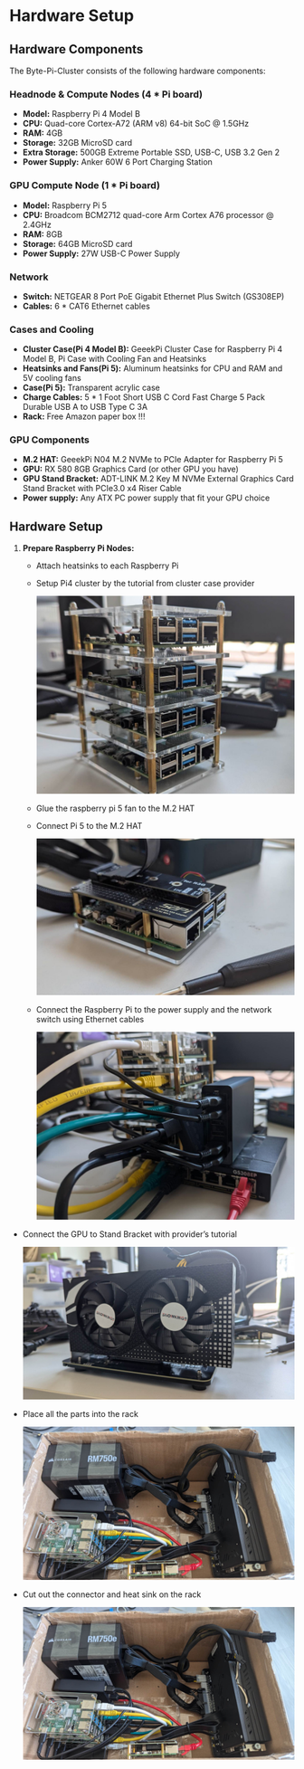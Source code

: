 # Hardware Setup

## Hardware Components

The Byte-Pi-Cluster consists of the following hardware components:

### Headnode & Compute Nodes (4 * Pi **board**)

- **Model:** Raspberry Pi 4 Model B
- **CPU:** Quad-core Cortex-A72 (ARM v8) 64-bit SoC @ 1.5GHz
- **RAM:** 4GB
- **Storage:** 32GB MicroSD card
- **Extra Storage:** 500GB Extreme Portable SSD, USB-C, USB 3.2 Gen 2
- **Power Supply:** Anker 60W 6 Port Charging Station

### GPU Compute Node (1 * Pi **board**)

- **Model:** Raspberry Pi 5
- **CPU:** Broadcom BCM2712 quad-core Arm Cortex A76 processor @ 2.4GHz
- **RAM:** 8GB
- **Storage:** 64GB MicroSD card
- **Power Supply:** 27W USB-C Power Supply

### Network

- **Switch:** NETGEAR 8 Port PoE Gigabit Ethernet Plus Switch (GS308EP)
- **Cables:** 6 * CAT6 Ethernet cables

### Cases and Cooling

- **Cluster Case(Pi 4 Model B):** GeeekPi Cluster Case for Raspberry Pi 4 Model B, Pi Case with Cooling Fan and Heatsinks
- **Heatsinks and Fans(Pi 5):** Aluminum heatsinks for CPU and RAM and 5V cooling fans
- **Case(Pi 5):** Transparent acrylic case
- **Charge Cables:** 5 * 1 Foot Short USB C Cord Fast Charge 5 Pack Durable USB A to USB Type C 3A
- **Rack:** Free Amazon paper box !!!

### GPU Components

- **M.2 HAT:** GeeekPi N04 M.2 NVMe to PCIe Adapter for Raspberry Pi 5
- **GPU:** RX 580 8GB Graphics Card (or other GPU you have)
- **GPU Stand Bracket:** ADT-LINK M.2 Key M NVMe External Graphics Card Stand Bracket with PCIe3.0 x4 Riser Cable
- **Power supply:** Any ATX PC power supply that fit your GPU choice

## Hardware Setup

1. **Prepare Raspberry Pi Nodes:**
    - Attach heatsinks to each Raspberry Pi
    - Setup Pi4 cluster by the tutorial from cluster case provider
        
        ![3811720189145_.pic.jpg](Hardware%20Setup%209781235bcce541829a5758a85a53239c/47bff0f7-11c9-4cea-bd9b-eeb4220e8ce2.png)
        
    - Glue the raspberry pi 5 fan to the M.2 HAT
    - Connect Pi 5 to the M.2 HAT
        
        ![3791720189141_.pic.jpg](Hardware%20Setup%209781235bcce541829a5758a85a53239c/8858bd51-faad-4f01-862b-e036c86897a4.png)
        
    - Connect the Raspberry Pi to the power supply and the network switch using Ethernet cables
        
        ![3781720189139_.pic.jpg](Hardware%20Setup%209781235bcce541829a5758a85a53239c/fe953ddd-c68f-47ef-9c85-7121bb39213a.png)
        
- Connect the GPU to Stand Bracket with provider’s tutorial
    
    ![3821720189146_.pic.jpg](Hardware%20Setup%209781235bcce541829a5758a85a53239c/3821720189146_.pic.jpg)
    
- Place all the parts into the rack
    
    ![3801720189143_.pic.jpg](Hardware%20Setup%209781235bcce541829a5758a85a53239c/3801720189143_.pic.jpg)
    
- Cut out the connector and heat sink on the rack
    
    ![3801720189143_.pic.jpg](Hardware%20Setup%209781235bcce541829a5758a85a53239c/3801720189143_.pic%201.jpg)